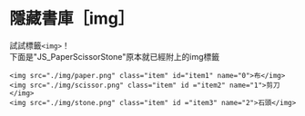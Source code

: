 # 隱藏書庫［img］

試試標籤```<img>```！<br>
下面是"JS_PaperScissorStone"原本就已經附上的img標籤
```
<img src="./img/paper.png" class="item" id="item1" name="0">布</img>
<img src="./img/scissor.png" class="item" id ="item2" name="1">剪刀</img>
<img src="./img/stone.png" class="item" id ="item3" name="2">石頭</img>
```
